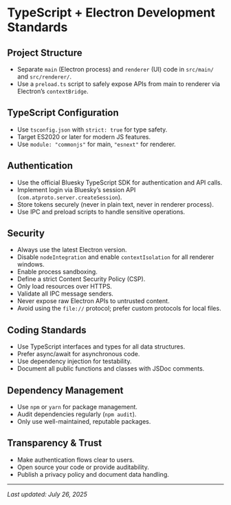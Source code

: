 # TypeScript + Electron Development Standards

## Project Structure

- Separate `main` (Electron process) and `renderer` (UI) code in `src/main/` and `src/renderer/`.
- Use a `preload.ts` script to safely expose APIs from main to renderer via Electron’s `contextBridge`.

## TypeScript Configuration

- Use `tsconfig.json` with `strict: true` for type safety.
- Target ES2020 or later for modern JS features.
- Use `module: "commonjs"` for main, `"esnext"` for renderer.

## Authentication

- Use the official Bluesky TypeScript SDK for authentication and API calls.
- Implement login via Bluesky’s session API (`com.atproto.server.createSession`).
- Store tokens securely (never in plain text, never in renderer process).
- Use IPC and preload scripts to handle sensitive operations.

## Security

- Always use the latest Electron version.
- Disable `nodeIntegration` and enable `contextIsolation` for all renderer windows.
- Enable process sandboxing.
- Define a strict Content Security Policy (CSP).
- Only load resources over HTTPS.
- Validate all IPC message senders.
- Never expose raw Electron APIs to untrusted content.
- Avoid using the `file://` protocol; prefer custom protocols for local files.

## Coding Standards

- Use TypeScript interfaces and types for all data structures.
- Prefer async/await for asynchronous code.
- Use dependency injection for testability.
- Document all public functions and classes with JSDoc comments.

## Dependency Management

- Use `npm` or `yarn` for package management.
- Audit dependencies regularly (`npm audit`).
- Only use well-maintained, reputable packages.

## Transparency & Trust

- Make authentication flows clear to users.
- Open source your code or provide auditability.
- Publish a privacy policy and document data handling.

---

_Last updated: July 26, 2025_
